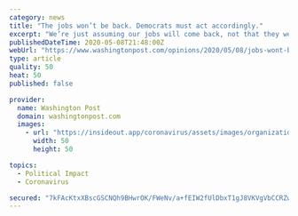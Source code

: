 ```yaml
---
category: news
title: "The jobs won’t be back. Democrats must act accordingly."
excerpt: "We’re just assuming our jobs will come back, not that they went permanently poof. No doubt some of this is because they are being told their layoffs are temporary furloughs — that they will be rehired as soon as permitted."
publishedDateTime: 2020-05-08T21:48:00Z
webUrl: "https://www.washingtonpost.com/opinions/2020/05/08/jobs-wont-be-back-democrats-must-act-accordingly/"
type: article
quality: 50
heat: 50
published: false

provider:
  name: Washington Post
  domain: washingtonpost.com
  images:
    - url: "https://insideout.app/coronavirus/assets/images/organizations/washingtonpost.com-50x50.jpg"
      width: 50
      height: 50

topics:
  - Political Impact
  - Coronavirus

secured: "7kFAcKtxXBscGSCNQh9BHwrOK/FWeNv/a+fEIW2fUlDbxT1gJ8VKVgVbCCRZweDUhSQbAa8+jhVoTqUTNE8OnG3TEC5CS0N4SWOl598U30O0lwR13/JXYeIqvI8xZJHo9zWvCXrlghmHslv+JLXk9O10PFFPtUNQVsliQRGxmA3/6BdVdD4UQT4NA34sJK6Y4sZeetnWKI9318VRIAFTZFoxnrkUhVdP5gNSePbfzEEVDNRn8e8V3PxZH6E6AKbJ9d0UWCCTMRQ7rod6n3ZC8KGOO9qHQHJ8mhjRi6nKTLB11OGZ1RSwCEziY3IfkaLgsPdV8tco+LX1rDYbMYe2kARscXZLWzH4sA6XCD4Sa/yAU3pAL3hQtOwm7D6Zo3Gol+Ei4yLRAk6swXoOehvmjgx5FOrYu1f/qhMf1Nk2mvT/1UgOyHYoo83uiL0QbIngJ8X/u1+st8InL2mgHk89/i2wU9jrFYBFAHEYraZVT9o=;l0MkvNwvdoPSu13/JFJiPw=="
---
```


